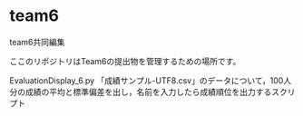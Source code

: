 # team6
team6共同編集

ここのリポジトリはTeam6の提出物を管理するための場所です。

EvaluationDisplay_6.py
  「成績サンプル-UTF8.csv」のデータについて，100人分の成績の平均と標準偏差を出し，名前を入力したら成績順位を出力するスクリプト
